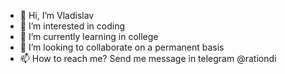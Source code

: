 - 👋 Hi, I’m Vladislav
- 👀 I’m interested in coding
- 🌱 I’m currently learning in college
- 💞️ I’m looking to collaborate on a permanent basis
- 📫 How to reach me? Send me message in telegram @rationdi

<!---
4workVladislav/4workVladislav is a ✨ special ✨ repository because its `README.md` (this file) appears on your GitHub profile.
You can click the Preview link to take a look at your changes.
--->

